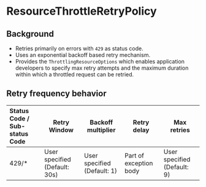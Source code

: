 # ResourceThrottleRetryPolicy

## Background

- Retries primarily on errors with `429` as status code.
- Uses an exponential backoff based retry mechanism.
- Provides the `ThrottlingResourceOptions` which enables application developers to specify max retry attempts
and the maximum duration within which a throttled request can be retried.

## Retry frequency behavior

| Status Code / Sub-status Code | Retry Window                  | Backoff multiplier          | Retry delay            | Max retries                 |
|:------------------------------|-------------------------------|-----------------------------|------------------------|-----------------------------|
| 429/*                         | User specified (Default: 30s) | User specified (Default: 1) | Part of exception body | User specified (Default: 9) |
